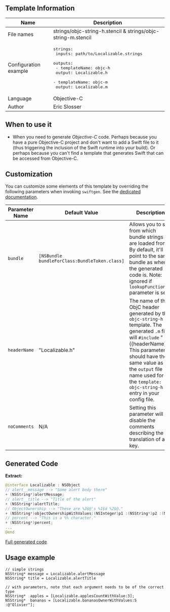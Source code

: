 ## Template Information

| Name      | Description       |
| --------- | ----------------- |
| File names | strings/objc-string-h.stencil & strings/objc-string-m.stencil |
| Configuration example | <pre>strings:<br />  inputs: path/to/Localizable.strings<br />  outputs:<br />    - templateName: objc-h<br />      output: Localizable.h<br />    - templateName: objc-m<br />      output: Localizable.m</pre> |
| Language | Objective-C |
| Author | Eric Slosser |

## When to use it

- When you need to generate *Objective-C* code.  Perhaps because you have a pure Objective-C project and don't want to add a Swift file to it (thus triggering the inclusion of the Swift runtime into your build).  Or perhaps because you can't find a template that generates Swift that can be accessed from Objective-C.

## Customization

You can customize some elements of this template by overriding the following parameters when invoking `swiftgen`. See the [dedicated documentation](../../ConfigFile.md).

| Parameter Name | Default Value   | Description |
| -------------- | --------------- | ----------- |
| `bundle` | `[NSBundle bundleForClass:BundleToken.class]` | Allows you to set from which bundle strings are loaded from. By default, it'll point to the same bundle as where the generated code is. Note: ignored if `lookupFunction` parameter is set. |
| `headerName` | "Localizable.h" | The name of the ObjC header generated by the `objc-string-h` template.  The generated `.m` file will `#include` "{{headerName}}".  This parameter should have the same value as the `output` file name used for the `template: objc-string-h` entry in your config file. |
| `noComments` | N/A | Setting this parameter will disable the comments describing the translation of a key. |

## Generated Code

**Extract:**

```swift
@interface Localizable : NSObject
// alert__message --> "Some alert body there"
+ (NSString*)alertMessage;
// alert__title --> "Title of the alert"
+ (NSString*)alertTitle;
// ObjectOwnership --> "These are %3$@'s %1$d %2$@."
+ (NSString*)objectOwnershipWithValues:(NSInteger)p1 :(NSString*)p2 :(NSString*)p3;
// percent --> "This is a %% character."
+ (NSString*)percent;
...
@end
```

[Full generated code](../../../Sources/TestUtils/Fixtures/Generated/Strings/objc-m/localizable.m)

## Usage example

```objc
// simple strings
NSString* message = Localizable.alertMessage
NSString* title = Localizable.alertTitle

// with parameters, note that each argument needs to be of the correct type
NSString*  apples = [Localizable.applesCountWithValue:3];
NSString*  bananas = [Localizable.bananasOwnerWithValues:5 :@"Olivier"];
```
